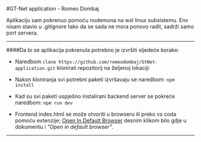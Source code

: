 #GT-Net application - Romeo Dombaj

Aplikaciju sam pokrenuo pomoću nodemona na wsl linux subsistemu. Env nisam stavio u .gitignore tako da se sada ne mora ponovo radit, sadrži samo port servera.

------------



####Da bi se aplikacija pokrenula potrebno je izvršiti sljedeće korake:
  - Naredbom `clone https://github.com/romeodombaj/GtNet-application.git` klonirati repozitorij na željenoj lokaciji
  
  - Nakon kloniranja svi potrebni paketi izvršavaju se naredbom: `npm install`
  
  - Kad su svi paketi uspješno instalirani backend server se pokreće naredbom: `npm run dev`
  
  - Frontend index.html se može otvoriti u browseru ili preko vs coda pomoću extenzije; [Open In Default Browser](http://https://marketplace.visualstudio.com/items?itemName=peakchen90.open-html-in-browser "Open In Default Browser") desnim klikom bilo gdje u dokumentu i *"Open in default browser"*.
  

------------


  
